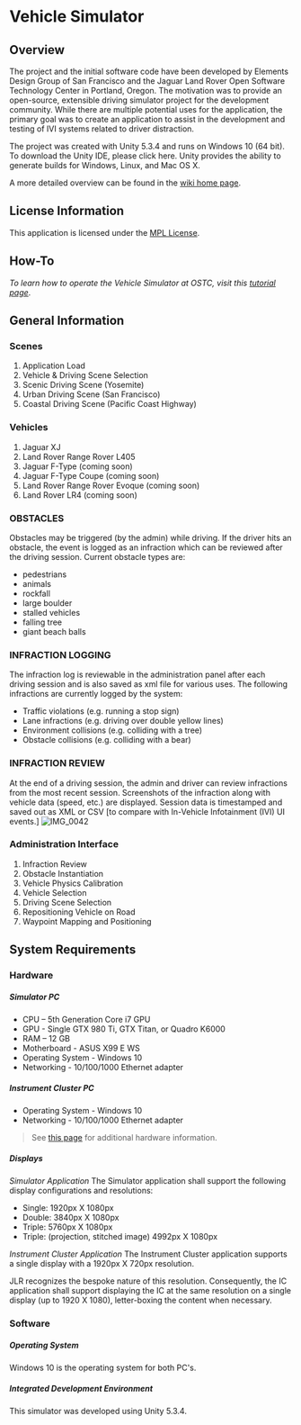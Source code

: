 # Vehicle Simulator

<!-- <p align="center">
    <img src="https://vendor2.nginfotpdx.net/gitlab/free-ride/free-ride/blob/master/free-ride.gif" alt="free-ride">
</p> -->

## Overview
The project and the initial software code have been developed by Elements Design Group of San Francisco and the Jaguar Land Rover Open Software Technology Center in Portland, Oregon. The motivation was to provide an open-source, extensible driving simulator project for the development community. While there are multiple potential uses for the application, the primary goal was to create an application to assist in the development and testing of IVI systems related to driver distraction.

The project was created with Unity 5.3.4 and runs on Windows 10 (64 bit). To download the Unity IDE, please click here. Unity provides the ability to generate builds for Windows, Linux, and Mac OS X.

A more detailed overview can be found in the [wiki home page](https://github.com/GENIVI/genivi-vehicle-simulator/wiki).

## License Information
This application is licensed under the [MPL License](https://www.mozilla.org/media/MPL/2.0/index.815ca599c9df.txt).

## How-To
*To learn how to operate the Vehicle Simulator at OSTC, visit this [tutorial page](https://github.com/GENIVI/genivi-vehicle-simulator/wiki)*.

## General Information
### Scenes
1. Application Load
2. Vehicle & Driving Scene Selection
3. Scenic Driving Scene (Yosemite)
4. Urban Driving Scene (San Francisco)
5. Coastal Driving Scene (Pacific Coast Highway)

### Vehicles
1. Jaguar XJ
2. Land Rover Range Rover L405
3. Jaguar F-Type (coming soon)
4. Jaguar F-Type Coupe (coming soon)
5. Land Rover Range Rover Evoque (coming soon)
6. Land Rover LR4 (coming soon)

### OBSTACLES
Obstacles may be triggered (by the admin) while driving. If the driver hits an obstacle, the event is logged as an infraction which can be reviewed after the driving session. Current obstacle types are:
- pedestrians
- animals
- rockfall
- large boulder
- stalled vehicles
- falling tree
- giant beach balls

### INFRACTION LOGGING
The infraction log is reviewable in the administration panel after each driving session and is also saved as xml file for various uses. The following infractions are currently logged by the system:
- Traffic violations (e.g. running a stop sign)
- Lane infractions (e.g. driving over double yellow lines)
- Environment collisions (e.g. colliding with a tree)
- Obstacle collisions (e.g. colliding with a bear)

### INFRACTION REVIEW
At the end of a driving session, the admin and driver can review infractions from the most recent session. Screenshots of the infraction along with vehicle data (speed, etc.) are displayed. Session data is timestamped and saved out as XML or CSV [to compare with In-Vehicle Infotainment (IVI) UI events.] ![IMG_0042](https://vendor2.nginfotpdx.net/gitlab/free-ride/free-ride/uploads/52696492e364090a232b5378eb23921b/Infraction_Log.png)

### Administration Interface
1. Infraction Review
2. Obstacle Instantiation
3. Vehicle Physics Calibration
4. Vehicle Selection
5. Driving Scene Selection
6. Repositioning Vehicle on Road
7. Waypoint Mapping and Positioning


## System Requirements
### Hardware
##### Simulator PC
- CPU – 5th Generation Core i7 GPU
- GPU - Single GTX 980 Ti, GTX Titan, or Quadro K6000 
- RAM – 12 GB 
- Motherboard - ASUS X99 E WS
- Operating System - Windows 10
- Networking - 10/100/1000 Ethernet adapter

##### Instrument Cluster PC
- Operating System - Windows 10
- Networking - 10/100/1000 Ethernet adapter

> See [this page](https://vendor2.nginfotpdx.net/gitlab/free-ride/free-ride/wikis/hardware-overview) for additional hardware information.

##### Displays
*Simulator Application*
The Simulator application shall support the following display configurations and resolutions:

- Single: 1920px X 1080px
- Double: 3840px X 1080px
- Triple: 5760px X 1080px
- Triple: (projection, stitched image) 4992px X 1080px

*Instrument Cluster Application*
The Instrument Cluster application supports a single display with a 1920px X 720px resolution.

JLR recognizes the bespoke nature of this resolution. Consequently, the IC application shall support displaying the IC at the same resolution on a single display (up to 1920 X 1080), letter-boxing the content when necessary.

### Software
##### Operating System
Windows 10 is the operating system for both PC's.

##### Integrated Development Environment
This simulator was developed using Unity 5.3.4.
